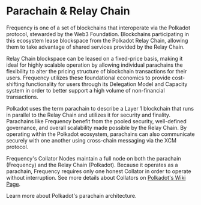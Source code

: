 # Parachain & Relay Chain

Frequency is one of a set of blockchains that interoperate via the Polkadot protocol, stewarded by the Web3 Foundation.
Blockchains participating in this ecosystem lease blockspace from the Polkadot Relay Chain, allowing them to take advantage of shared services provided by the Relay Chain.

Relay Chain blockspace can be leased on a fixed-price basis, making it ideal for highly scalable operation by allowing individual parachains the flexibility to alter the pricing structure of blockchain transactions for their users.
Frequency utilizes these foundational economics to provide cost-shifting functionality for users through its Delegation Model and Capacity system in order to better support a high volume of non-financial transactions.

Polkadot uses the term parachain to describe a Layer 1 blockchain that runs in parallel to the Relay Chain and utilizes it for security and finality.
Parachains like Frequency benefit from the pooled security, well-defined governance, and overall scalability made possible by the Relay Chain.
By operating within the Polkadot ecosystem, parachains can also communicate securely with one another using cross-chain messaging via the XCM protocol.

Frequency's Collator Nodes maintain a full node on both the parachain (Frequency) and the Relay Chain (Polkadot).
Because it operates as a parachain, Frequency requires only one honest Collator in order to operate without interruption.
See more details about Collators on [Polkadot's Wiki Page](https://wiki.polkadot.network/docs/learn-collator).

Learn more about Polkadot's parachain architecture.
